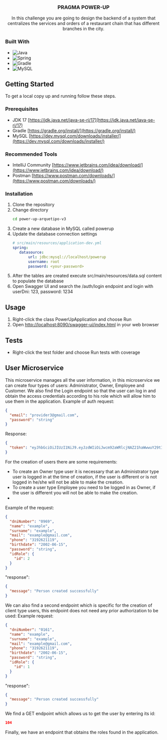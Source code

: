 <br />
<div align="center">
<h3 align="center">PRAGMA POWER-UP</h3>
  <p align="center">
    In this challenge you are going to design the backend of a system that centralizes the services and orders of a restaurant chain that has different branches in the city.
  </p>
</div>

### Built With

* ![Java](https://img.shields.io/badge/java-%23ED8B00.svg?style=for-the-badge&logo=java&logoColor=white)
* ![Spring](https://img.shields.io/badge/Spring-6DB33F?style=for-the-badge&logo=spring&logoColor=white)
* ![Gradle](https://img.shields.io/badge/Gradle-02303A.svg?style=for-the-badge&logo=Gradle&logoColor=white)
* ![MySQL](https://img.shields.io/badge/MySQL-00000F?style=for-the-badge&logo=mysql&logoColor=white)


<!-- GETTING STARTED -->
## Getting Started

To get a local copy up and running follow these steps.

### Prerequisites

* JDK 17 [https://jdk.java.net/java-se-ri/17](https://jdk.java.net/java-se-ri/17)
* Gradle [https://gradle.org/install/](https://gradle.org/install/)
* MySQL [https://dev.mysql.com/downloads/installer/](https://dev.mysql.com/downloads/installer/)

### Recommended Tools
* IntelliJ Community [https://www.jetbrains.com/idea/download/](https://www.jetbrains.com/idea/download/)
* Postman [https://www.postman.com/downloads/](https://www.postman.com/downloads/)

### Installation

1. Clone the repository
2. Change directory
   ```sh
   cd power-up-arquetipo-v3
   ```
3. Create a new database in MySQL called powerup
4. Update the database connection settings
   ```yml
   # src/main/resources/application-dev.yml
   spring:
      datasource:
          url: jdbc:mysql://localhost/powerup
          username: root
          password: <your-password>
   ```
5. After the tables are created execute src/main/resources/data.sql content to populate the database
6. Open Swagger UI and search the /auth/login endpoint and login with userDni: 123, password: 1234

<!-- USAGE -->
## Usage

1. Right-click the class PowerUpApplication and choose Run
2. Open [http://localhost:8090/swagger-ui/index.html](http://localhost:8090/swagger-ui/index.html) in your web browser

<!-- ROADMAP -->
## Tests

- Right-click the test folder and choose Run tests with coverage

## User Microservice

This microservice manages all the user information, in this microservice we can create four types of users: Administrator, Owner, Employee and Customer. We also find the Login endpoint so that the user can log in and obtain the access credentials according to his role which will allow him to use them in the application.
Example of auth request:
```JSON
{
  "email": "provider3@gmail.com",
  "password": "string"
}
```

Response: 

```JSON
{
  "token": "eyJhbGciOiJIUzI1NiJ9.eyJzdWIiOiJwcm92aWRlcjNAZ21haWwwuY29tIiwicm9sZXMiOlsiUFJPJVklERVJfUk9MRSJdLCJkbmkiOiIyNzI5MyIsImlkIjo5MCwiaWF0IjoxNjg2ODQwODMwLCJleHAiOjE2ODc0ODg4MzB9. f-0fZsLpEpqlDyxnv5ugLaqW8aCZDYVxKKDKK3E_ZZu0."
}
```

For the creation of users there are some requirements:
- To create an Owner type user it is necessary that an Administrator type user is logged in at the time of creation, if the user is different or is not logged in he/she will not be able to make the creation.
- To create a user type Employee you need to be logged in as Owner, if the user is different you will not be able to make the creation.
- 

Example of the request: 
```JSON
{
  "dniNumber": "0969",
  "name": "example",
  "surname": "example",
  "mail": "example@gmail.com",
  "phone": "3192621119",
  "birthdate": "2002-06-15",
  "password": "string",
  "idRole": {
    "id": 2
  }
}
```

"response":
```JSON
{
  "message": "Person created successfully"
}
```
We can also find a second endpoint which is specific for the creation of client type users, this endpoint does not need any prior authorization to be used:
Example request:
```JSON
{
  "dniNumber": "0161",
  "name": "example",
  "surname": "example",
  "mail": "example@gmail.com",
  "phone": "3192621119",
  "birthdate": "2002-06-15",
  "password": "string",
  "idRole": {
    "id": 1
  }
}
```

"response":
```JSON
{
  "message": "Person created successfully"
}
```
We find a GET endpoint which allows us to get the user by entering its id:
```JSON
104
```
Finally, we have an endpoint that obtains the roles found in the application.
